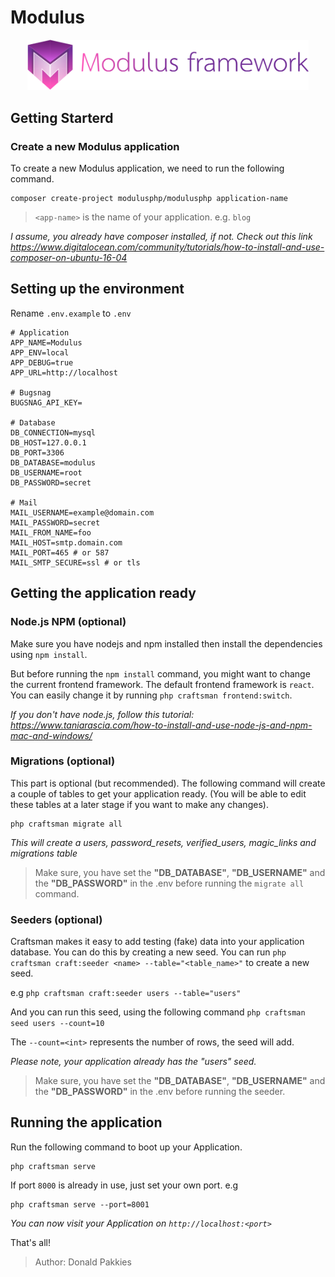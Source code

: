 # Modulus

<center><img src="https://raw.githubusercontent.com/modulusphp/icons/master/assets/banner-template.png" width="450px"/></center>

## Getting Starterd

### Create a new Modulus application

To create a new Modulus application, we need to run the following command.

```
composer create-project modulusphp/modulusphp application-name
```

> `<app-name>` is the name of your application. e.g. `blog`

*I assume, you already have composer installed, if not. Check out this link https://www.digitalocean.com/community/tutorials/how-to-install-and-use-composer-on-ubuntu-16-04*

## Setting up the environment

Rename `.env.example` to `.env`

```
# Application
APP_NAME=Modulus
APP_ENV=local
APP_DEBUG=true
APP_URL=http://localhost

# Bugsnag
BUGSNAG_API_KEY=

# Database
DB_CONNECTION=mysql
DB_HOST=127.0.0.1
DB_PORT=3306
DB_DATABASE=modulus
DB_USERNAME=root
DB_PASSWORD=secret

# Mail
MAIL_USERNAME=example@domain.com
MAIL_PASSWORD=secret
MAIL_FROM_NAME=foo
MAIL_HOST=smtp.domain.com
MAIL_PORT=465 # or 587
MAIL_SMTP_SECURE=ssl # or tls
```

## Getting the application ready

### Node.js NPM (optional)

Make sure you have nodejs and npm installed then install the dependencies using `npm install`.

But before running the `npm install` command, you might want to change the current frontend framework. The default frontend framework is `react`. You can easily change it by running `php craftsman frontend:switch`.

*If you don't have node.js, follow this tutorial: https://www.taniarascia.com/how-to-install-and-use-node-js-and-npm-mac-and-windows/*

### Migrations (optional)

This part is optional (but recommended). The following command will create a couple of tables to get your application ready. (You will be able to edit these tables at a later stage if you want to make any changes).

```
php craftsman migrate all
```

*This will create a users, password_resets, verified_users, magic_links and migrations table*

> Make sure, you have set the **"DB_DATABASE"**, **"DB_USERNAME"** and the **"DB_PASSWORD"** in the .env before running the `migrate all` command.

### Seeders (optional)

Craftsman makes it easy to add testing (fake) data into your application database. You can do this by creating a new seed. You can run `php craftsman craft:seeder <name> --table="<table_name>"` to create a new seed.

e.g
`php craftsman craft:seeder users --table="users"`

And you can run this seed, using the following command `php craftsman seed users --count=10`

The `--count=<int>` represents the number of rows, the seed will add.

*Please note, your application already has the "users" seed.*

> Make sure, you have set the **"DB_DATABASE"**, **"DB_USERNAME"** and the **"DB_PASSWORD"** in the .env before running the seeder.

## Running the application

Run the following command to boot up your Application.

```
php craftsman serve
```

If port `8000` is already in use, just set your own port. e.g

```
php craftsman serve --port=8001
```

*You can now visit your Application on `http://localhost:<port>`*

That's all!

> Author: Donald Pakkies
